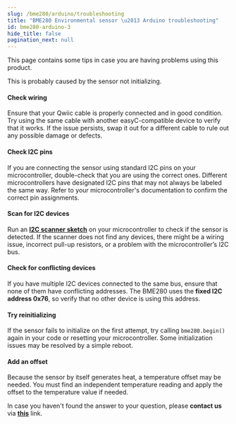 ```yaml
---
slug: /bme280/arduino/troubleshooting
title: "BME280 Environmental sensor \u2013 Arduino troubleshooting"
id: bme280-arduino-3
hide_title: false
pagination_next: null
---
```

This page contains some tips in case you are having problems using this product.

<ExpandableSection title="My readings are all equal to Zero!">
This is probably caused by the sensor not initializing.

#### Check wiring
Ensure that your Qwiic cable is properly connected and in good condition. Try using the same cable with another easyC-compatible device to verify that it works. If the issue persists, swap it out for a different cable to rule out any possible damage or defects.

#### Check I2C pins
If you are connecting the sensor using standard I2C pins on your microcontroller, double-check that you are using the correct ones. Different microcontrollers have designated I2C pins that may not always be labeled the same way. Refer to your microcontroller's documentation to confirm the correct pin assignments.

#### Scan for I2C devices
Run an [**I2C scanner sketch**](https://github.com/SolderedElectronics/Soldered-Hacky-Codes/tree/main/I2C_Scanner) on your microcontroller to check if the sensor is detected. If the scanner does not find any devices, there might be a wiring issue, incorrect pull-up resistors, or a problem with the microcontroller’s I2C bus.

#### Check for conflicting devices
If you have multiple I2C devices connected to the same bus, ensure that none of them have conflicting addresses. The BME280 uses the **fixed I2C address 0x76**, so verify that no other device is using this address.

#### Try reinitializing
If the sensor fails to initialize on the first attempt, try calling `bme280.begin()` again in your code or resetting your microcontroller. Some initialization issues may be resolved by a simple reboot.

</ExpandableSection>

<ExpandableSection title="The temperature readings aren't accurate!">

#### Add an offset
Because the sensor by itself generates heat, a temperature offset may be needed. You must find an independent temperature reading and apply the offset to the temperature value if needed.

</ExpandableSection>

<InfoBox>In case you haven't found the answer to your question, please **contact us** via [**this**](https://soldered.com/contact/) link.</InfoBox>